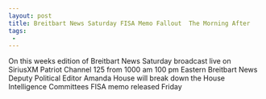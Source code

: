 ```yaml
---
layout: post
title: Breitbart News Saturday FISA Memo Fallout  The Morning After
tags:
 -
---
```

On this weeks edition of Breitbart News Saturday broadcast live on SiriusXM Patriot Channel 125 from 1000 am  100 pm Eastern Breitbart News Deputy Political Editor Amanda House will break down the House Intelligence Committees FISA memo released Friday
